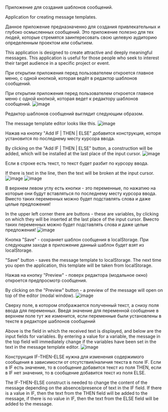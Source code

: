 Приложение для создания шаблонов сообщений.

Application for creating message templates.


Данное приложение предназначенно для создания привлекательных и глубоко осмысленных сообщений. Это приложение полезно для тех людей, которые стремятся заинтересовать свою целевую аудиторию определенным проектом или событием.

This application is designed to create attractive and deeply meaningful messages. This application is useful for those people who seek to interest their target audience in a specific project or event.


При открытии приложения перед пользователем откроется главное меню, с одной кнопкой, которая ведёт в редактор шаблонов сообщений.

При открытии приложения перед пользователем откроется главное меню с одной кнопкой, которая ведет к редактору шаблонов сообщений.
![image](https://github.com/VVinland/Message_Template_Editor/assets/114589631/398f6385-4cd7-452d-bd74-32aaa7bf48b1)

Редактор шаблонов сообщений выглядит следующим образом.

The message template editor looks like this.
![image](https://github.com/VVinland/Message_Template_Editor/assets/114589631/9f348c9a-12b9-418c-b2e3-641fed355799)

Нажав на кнопку "Add IF | THEN | ELSE" добавится конструкция, которя установится по последнему месту курсора ввода.

By clicking on the "Add IF | THEN | ELSE" button, a construction will be added, which will be installed at the last place of the input cursor.
![image](https://github.com/VVinland/Message_Template_Editor/assets/114589631/256babde-6cb5-4ea9-9526-419c5b7480a4)

Если в строке есть текст, то текст будет разбит по курсору ввода.

If there is text in the line, then the text will be broken at the input cursor.
![image](https://github.com/VVinland/Message_Template_Editor/assets/114589631/d85de8c0-0b89-4e1f-ac5b-cc51dcd459ae)
![image](https://github.com/VVinland/Message_Template_Editor/assets/114589631/41daeea9-bc3f-4c16-aedf-24f4a20a6208)

В верхнем левом углу есть кнопки - это переменные, по нажатию на которые они будут вставляться по последнему месту курсора ввода. 
Вместо таких переменных можно будет подставлять слова и даже целые предложения!

In the upper left corner there are buttons - these are variables, by clicking on which they will be inserted at the last place of the input cursor.
Вместо таких переменных можно будет подставлять слова и даже целые предложения!
![image](https://github.com/VVinland/Message_Template_Editor/assets/114589631/8c1d43f0-fda8-4cb1-8e91-6069b7d5d8b6)

Кнопка "Save" - сохраняет шаблон сообщения в localStorage. При следующем заходе в приложение данный шаблон будет взят из localStorage.

"Save" button - saves the message template to localStorage. The next time you open the application, this template will be taken from localStorage.

Нажав на кнопку "Preview" - поверх редактора (модальное окно) откроется предпросмотр сообщения.

By clicking on the "Preview" button - a preview of the message will open on top of the editor (modal window).
![image](https://github.com/VVinland/Message_Template_Editor/assets/114589631/7657b493-45b3-4d7e-b0b2-798da28541b2)

Сверху поле, в котором отображается полученный текст, а снизу поля ввода для переменных. 
Введя значение для переменной сообщение в верхнем поле тут же изменится, если переменные были установлены в тексте в редакторе шаблонов сообщений

Above is the field in which the received text is displayed, and below are the input fields for variables.
By entering a value for a variable, the message in the top field will immediately change if the variables have been set in the text in the message template editor.
![image](https://github.com/VVinland/Message_Template_Editor/assets/114589631/9f08b0fb-8e44-4bca-9971-4d45c0d8cc02)

Конструкция IF-THEN-ELSE нужна для изменения содержимого сообщения в зависимости от отсутствия/наличия текста в поле IF.
Если в IF есть значение, то в сообщение добавится текст из поля THEN, если в IF нет значения, то в сообщение добавится текст из
поля ELSE.

The IF-THEN-ELSE construct is needed to change the content of the message depending on the absence/presence of text in the IF field.
If there is a value in IF, then the text from the THEN field will be added to the message,
if there is no value in IF, then the text from the ELSE field will be added to the message.







